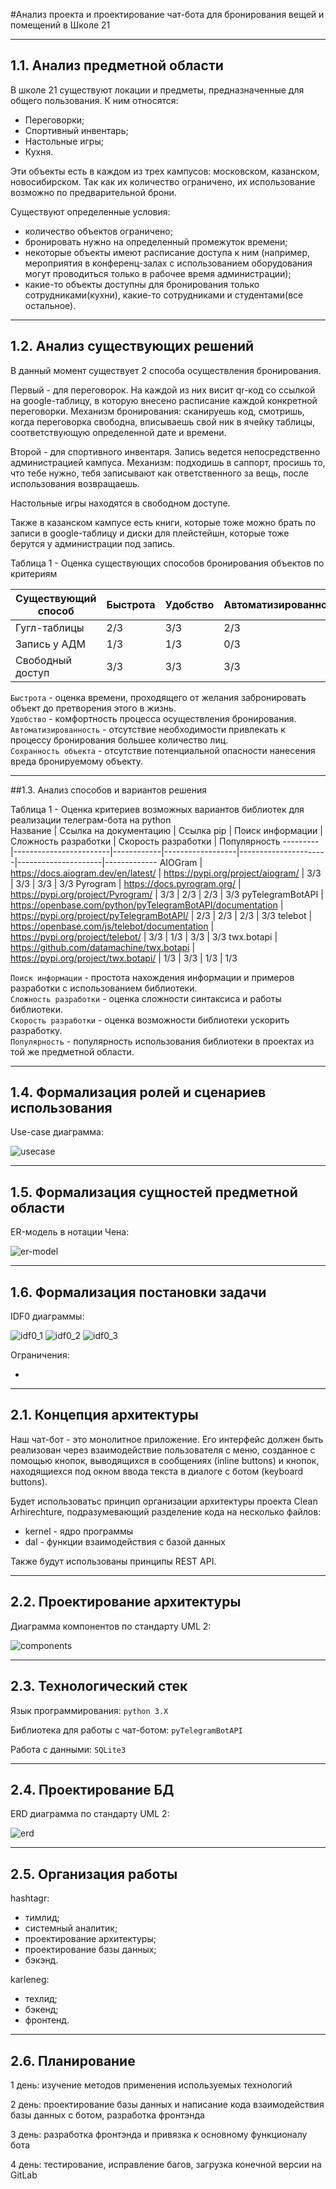 #Анализ проекта и проектирование чат-бота для бронирования вещей и помещений в Школе 21

***

## 1.1. Анализ предметной области

В школе 21 существуют локации и предметы, предназначенные для общего пользования. К ним относятся:
* Переговорки;
* Спортивный инвентарь;
* Настольные игры;
* Кухня.

Эти объекты есть в каждом из трех кампусов: московском, казанском, новосибирском.
Так как их количество ограничено, их использование возможно по предварительной брони.

Существуют определенные условия:
- количество объектов ограничено;
- бронировать нужно на определенный промежуток времени;
- некоторые объекты имеют расписание доступа к ним (например, мероприятия в конференц-залах с использованием оборудования могут проводиться только в рабочее время администрации);
- какие-то объекты доступны для бронирования только сотрудниками(кухни), какие-то сотрудниками и студентами(все остальное).

***

## 1.2. Анализ существующих решений<br>

В данный момент существует 2 способа осуществления бронирования.

Первый - для переговорок. На каждой из них висит qr-код со ссылкой на google-таблицу, в которую внесено расписание каждой конкретной переговорки. Механизм бронирования: сканируешь код, смотришь, когда переговорка свободна, вписываешь свой ник в ячейку таблицы, соответствующую определенной дате и времени.

Второй - для спортивного инвентаря. Запись ведется непосредственно администрацией кампуса. Механизм: подходишь в саппорт, просишь то, что тебе нужно, тебя записывают как ответственного за вещь, после использования возвращаешь.

Настольные игры находятся в свободном доступе.

Также в казанском кампусе есть книги, которые тоже можно брать по записи в google-таблицу и диски для плейстейшн, которые тоже берутся у администрации под запись.

Таблица 1 - Оценка существующих способов бронирования объектов по критериям

Существующий способ|Быстрота|Удобство|Автоматизированность|Сохранность объекта|Простота разработки|Скорость разработки
-------------------|--------|--------|--------------------|-------------------|-------------------|-------------------
Гугл-таблицы|2/3|3/3|2/3|3/3|3/3|1/3
Запись у АДМ|1/3|1/3|0/3|3/3|-|-
Свободный доступ|3/3|3/3|3/3|0/3|-|-

`Быстрота` - оценка времени, проходящего от желания забронировать объект до претворения этого в жизнь.<br>
`Удобство` - комфортность процесса осуществления бронирования.<br>
`Автоматизированность` - отсутствие необходимости привлекать к процессу бронирования большее количество лиц.<br>
`Сохранность объекта` - отсутствие потенциальной опасности нанесения вреда бронируемому объекту.<br>

***

##1.3. Анализ способов и вариантов решения<br>

Таблица 1 - Оценка критериев возможных вариантов библиотек для реализации телеграм-бота на python <br>
Название | Ссылка на документацию | Ссылка pip | Поиск информации | Сложность разработки | Скорость разработки | Популярность
---------|------------------------|------------|------------------|----------------------|---------------------|-------------
AIOGram | https://docs.aiogram.dev/en/latest/ | https://pypi.org/project/aiogram/ | 3/3 | 3/3 | 3/3 | 3/3
Pyrogram | https://docs.pyrogram.org/ | https://pypi.org/project/Pyrogram/ | 3/3 | 2/3 | 2/3 | 3/3
pyTelegramBotAPI | https://openbase.com/python/pyTelegramBotAPI/documentation | https://pypi.org/project/pyTelegramBotAPI/ | 2/3 | 2/3 | 2/3 | 3/3
telebot | https://openbase.com/js/telebot/documentation | https://pypi.org/project/telebot/ | 3/3 | 1/3 | 3/3 | 3/3
twx.botapi | https://github.com/datamachine/twx.botapi | https://pypi.org/project/twx.botapi/ | 1/3 | 3/3 | 1/3 | 1/3

`Поиск информации` - простота нахождения информации и примеров разработки с использованием библиотеки.<br>
`Сложность разработки` - оценка сложности синтаксиса и работы библиотеки.<br>
`Скорость разработки` - оценка возможности библиотеки ускорить разработку.<br>
`Популярность` - популярность использования библиотеки в проектах из той же предметной области.

***

## 1.4. Формализация ролей и сценариев использования

Use-case диаграмма:

![usecase](images/usecase.jpg)

***

## 1.5. Формализация сущностей предметной области

ER-модель в нотации Чена:

![er-model](images/er-model.jpg)

***

## 1.6. Формализация постановки задачи

IDF0 диаграммы:

![idf0_1](images/idf0_1.jpg)
![idf0_2](images/idf0_2.jpg)
![idf0_3](images/idf0_3.jpg)

Ограничения:

- 

***

## 2.1. Концепция архитектуры

Наш чат-бот - это монолитное приложение. Его интерфейс должен быть реализован через взаимодействие пользователя с меню, созданное с помощью кнопок, выводящихся в сообщениях (inline buttons) и кнопок, находящиехся под окном ввода текста в диалоге с ботом (keyboard buttons).

Будет использоватьс принцип организации архитектуры проекта Clean Arhirechture, подразумевающий разделение кода на несколько файлов:
- kernel - ядро программы
- dal - функции взаимодействия с базой данных

Также будут использованы принципы REST API.

***

## 2.2. Проектирование архитектуры

Диаграмма компонентов по стандарту UML 2:

![components](images/components.jpeg)

***

## 2.3. Технологический стек

Язык программирования: `python 3.X`

Библиотека для работы с чат-ботом: `pyTelegramBotAPI`

Работа с данными: `SQLite3`

***

## 2.4. Проектирование БД

ERD диаграмма по стандарту UML 2:

![erd](images/db.jpg)

***

## 2.5. Организация работы

hashtagr:
* тимлид;
* системный аналитик;
* проектирование архитектуры;
* проектирование базы данных;
* бэкэнд.

karleneg:
* техлид;
* бэкенд;
* фронтенд.


***

## 2.6. Планирование

1 день: изучение методов применения используемых технологий

2 день: проектирование базы данных и написание кода взаимодействия базы данных с ботом, разработка фронтэнда

3 день: разработка фронтэнда и привязка к основному функционалу бота

4 день: тестирование, исправление багов, загрузка конечной версии на GitLab

